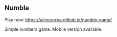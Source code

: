 ## Numble

Play now:  https://alirocorrea.github.io/numble-game/

Simple numbers game. Mobile version available.
